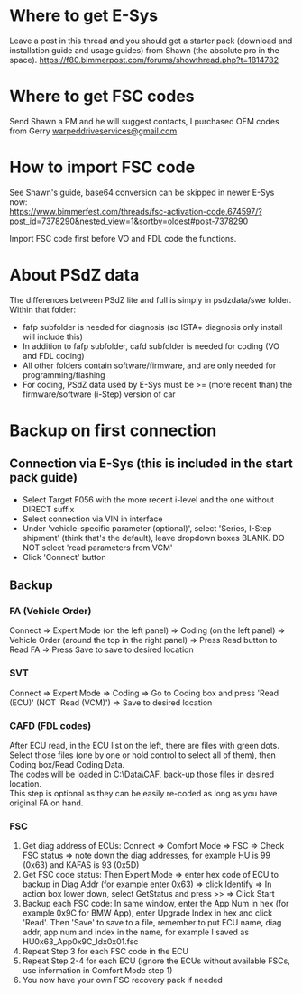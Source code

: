 # Where to get E-Sys
Leave a post in this thread and you should get a starter pack (download and installation guide and usage guides) from Shawn (the absolute pro in the space).
https://f80.bimmerpost.com/forums/showthread.php?t=1814782

# Where to get FSC codes
Send Shawn a PM and he will suggest contacts, I purchased OEM codes from Gerry <warpeddriveservices@gmail.com>

# How to import FSC code
See Shawn's guide, base64 conversion can be skipped in newer E-Sys now:  
https://www.bimmerfest.com/threads/fsc-activation-code.674597/?post_id=7378290&nested_view=1&sortby=oldest#post-7378290

Import FSC code first before VO and FDL code the functions.

# About PSdZ data
The differences between PSdZ lite and full is simply in psdzdata/swe folder. Within that folder:
- fafp subfolder is needed for diagnosis (so ISTA+ diagnosis only install will include this)
- In addition to fafp subfolder, cafd subfolder is needed for coding (VO and FDL coding)
- All other folders contain software/firmware, and are only needed for programming/flashing
- For coding, PSdZ data used by E-Sys must be >= (more recent than) the firmware/software (i-Step) version of car

# Backup on first connection
## Connection via E-Sys (this is included in the start pack guide)
- Select Target F056 with the more recent i-level and the one without DIRECT suffix
- Select connection via VIN in interface
- Under 'vehicle-specific parameter (optional)', select 'Series, I-Step shipment' (think that's the default), leave dropdown boxes BLANK. DO NOT select 'read parameters from VCM'
- Click 'Connect' button
## Backup
### FA (Vehicle Order)
Connect => Expert Mode (on the left panel) => Coding (on the left panel) => 
Vehicle Order (around the top in the right panel) => Press Read button to Read FA => Press Save to save to desired location
### SVT
Connect => Expert Mode => Coding => Go to Coding box and press 'Read (ECU)' (NOT 'Read (VCM)') => Save to desired location
### CAFD (FDL codes)
After ECU read, in the ECU list on the left, there are files with green dots. Select those files (one by one or hold control to select all of them), then Coding box/Read Coding Data.  
The codes will be loaded in C:\Data\CAF, back-up those files in desired location.  
This step is optional as they can be easily re-coded as long as you have original FA on hand.
### FSC
1. Get diag address of ECUs:
   Connect => Comfort Mode => FSC => Check FSC status => note down the diag addresses, for example HU is 99 (0x63) and KAFAS is 93 (0x5D)  
2. Get FSC code status:
   Then Expert Mode => enter hex code of ECU to backup in Diag Addr (for example enter 0x63) => click Identify => In action box lower down, select GetStatus and press >> => Click Start
3. Backup each FSC code:
   In same window, enter the App Num in hex (for example 0x9C for BMW App), enter Upgrade Index in hex and click 'Read'.
   Then 'Save' to save to a file, remember to put ECU name, diag addr, app num and index in the name, for example I saved as HU0x63_App0x9C_Idx0x01.fsc
4. Repeat Step 3 for each FSC code in the ECU
5. Repeat Step 2-4 for each ECU (ignore the ECUs without available FSCs, use information in Comfort Mode step 1)
6. You now have your own FSC recovery pack if needed

